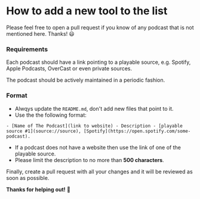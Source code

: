 # How to add a new tool to the list

Please feel free to open a pull request if you know of any podcast that is not
mentioned here. Thanks!  :smiley:

### Requirements

Each podcast should have a link pointing to a playable source, e.g. Spotify,
Apple Podcasts, OverCast or even private sources.

The podcast should be actively maintained in a periodic fashion.

### Format

- Alwqys update the `README.md`, don't add new files that point to it.
- Use the the following format:
```
- [Name of The Podcast](link to website) - Description - [playable source #1](source://source), [Spotify](https://open.spotify.com/some-podcast).
```
  - If a podcast does not have a website then use the link of one of the
    playable source.
- Please limit the description to no more than **500 characters**.


Finally, create a pull request with all your changes and it will be reviewed as
soon as possible.

**Thanks for helping out!** :tada:

